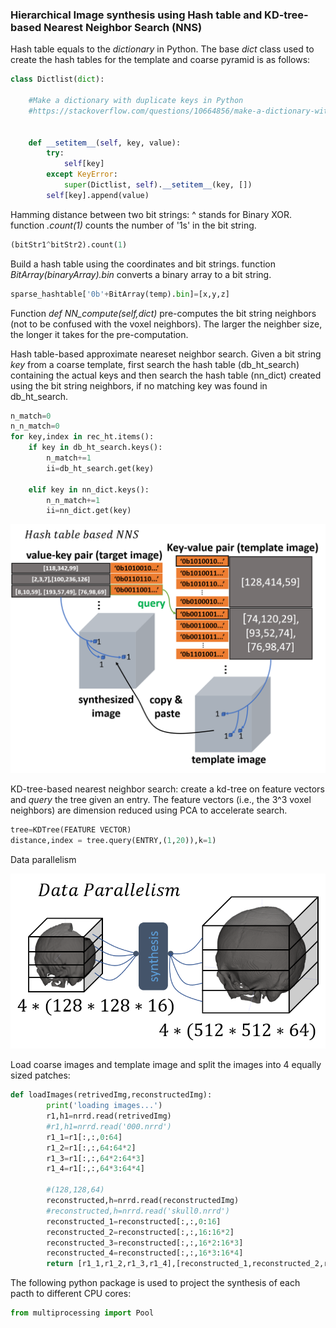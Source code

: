 ### Hierarchical Image synthesis using Hash table and KD-tree-based Nearest Neighbor Search (NNS)






Hash table equals to the _dictionary_ in Python. The base _dict_ class used to create the hash tables for the template and coarse pyramid is as follows:
```python
class Dictlist(dict):
	
	#Make a dictionary with duplicate keys in Python
	#https://stackoverflow.com/questions/10664856/make-a-dictionary-with-duplicate-keys-in-python
	

	def __setitem__(self, key, value):
	    try:
	        self[key]
	    except KeyError:
	        super(Dictlist, self).__setitem__(key, [])
	    self[key].append(value)
```



Hamming distance between two bit strings:  ^ stands for Binary XOR. function _.count(1)_ counts the number of '1s' in the bit string.
```python
(bitStr1^bitStr2).count(1)
```


Build a hash table using the coordinates and bit strings. function _BitArray(binaryArray).bin_ converts a binary array to a bit string.
```python
sparse_hashtable['0b'+BitArray(temp).bin]=[x,y,z]
```


Function _def NN_compute(self,dict)_ pre-computes the bit string neighbors (not to be confused with the voxel neighbors). The larger the neighber size, the longer it takes for the pre-computation.


Hash table-based approximate neareset neighbor search. Given a bit string _key_ from a coarse template, first search the hash table (db_ht_search) containing the actual keys and then search the hash table (nn_dict) created using the bit string neighbors, if no matching key was found in db_ht_search.

```python
n_match=0
n_n_match=0
for key,index in rec_ht.items():
	if key in db_ht_search.keys():
		n_match+=1
		ii=db_ht_search.get(key)
	
	elif key in nn_dict.keys():
		n_n_match+=1
		ii=nn_dict.get(key)
```

![alt text](https://github.com/Jianningli/voxel_rearrangement/blob/main/images/2.png)

KD-tree-based nearest neighbor search: create a kd-tree on feature vectors and _query_ the tree given an entry. The feature vectors (i.e., the 3^3 voxel neighbors) are dimension reduced using PCA to accelerate search.

```python
tree=KDTree(FEATURE VECTOR)
distance,index = tree.query(ENTRY,(1,20)),k=1)
```

Data parallelism 

![alt text](https://github.com/Jianningli/voxel_rearrangement/blob/main/images/1.png)

Load coarse images and template image and split the images into 4 equally sized patches:
```python
def loadImages(retrivedImg,reconstructedImg):
		print('loading images...')
		r1,h1=nrrd.read(retrivedImg)
		#r1,h1=nrrd.read('000.nrrd')
		r1_1=r1[:,:,0:64]
		r1_2=r1[:,:,64:64*2]
		r1_3=r1[:,:,64*2:64*3]
		r1_4=r1[:,:,64*3:64*4]

		#(128,128,64)
		reconstructed,h=nrrd.read(reconstructedImg)			
		#reconstructed,h=nrrd.read('skull0.nrrd')
		reconstructed_1=reconstructed[:,:,0:16]
		reconstructed_2=reconstructed[:,:,16:16*2]
		reconstructed_3=reconstructed[:,:,16*2:16*3]
		reconstructed_4=reconstructed[:,:,16*3:16*4]
		return [r1_1,r1_2,r1_3,r1_4],[reconstructed_1,reconstructed_2,reconstructed_3,reconstructed_4],h
```
The following python package is used to project the synthesis of each pacth to different CPU cores:

```python
from multiprocessing import Pool
```
